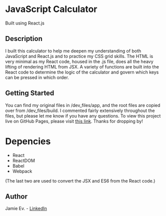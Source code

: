 # JavaScript Calculator
Built using React.js

## Description

I built this calculator to help me deepen my understanding of both JavaScript and React.js and to practice my CSS grid skills. The HTML is very minimal as my React code, housed in the .js file, does all the heavy lifting of rendering HTML from JSX. A variety of functions are built into the React code to determine the logic of the calculator and govern which keys can be pressed in which order.

## Getting Started

You can find my original files in /dev_files/app, and the root files are copied over from /dev_files/build. I commented fairly extensively throughout the files, but please let me know if you have any questions. To view this project live on GitHub Pages, please visit [this link](https://jamie-ev.github.io/JavaScript_Calculator/). Thanks for dropping by!

# Depencies

* React
* ReactDOM
* Babel
* Webpack

(The last two are used to convert the JSX and ES6 from the React code.)

## Author

Jamie Ev. - [LinkedIn](https://www.linkedin.com/in/everettjamie/)
